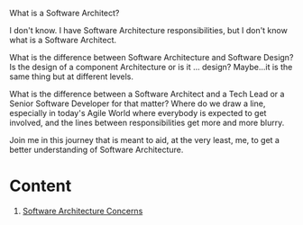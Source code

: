 What is a Software Architect?

I don't know. I have Software Architecture responsibilities, but I don't know what is a Software Architect.

What is the difference between Software Architecture and Software Design? Is the design of a component Architecture or is it ... design? Maybe...it is the same thing but at different levels.


What is the difference between a Software Architect and a Tech Lead or a Senior Software Developer for that matter? Where do we draw a line, especially in today's Agile World where everybody is expected to get involved, and the lines between responsibilities get more and more blurry.

Join me in this journey that is meant to aid, at the very least, me, to get a better understanding of Software Architecture.

# Content
1. [Software Architecture Concerns](software-architecture-concerns.md)